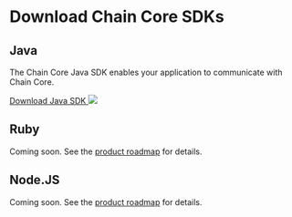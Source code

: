 # Download Chain Core SDKs

## Java
The Chain Core Java SDK enables your application to communicate with Chain Core.

<a href="../../java/chain-sdk-latest.jar" class="downloadBtn btn success" target="\_blank">
  Download Java SDK
  <img src="/docs/images/download-icon.png" class="btn-icon icon-download">
</a>

## Ruby

Coming soon. See the [product roadmap](../reference/product-roadmap.md) for details.

## Node.JS

Coming soon. See the [product roadmap](../reference/product-roadmap.md) for details.
